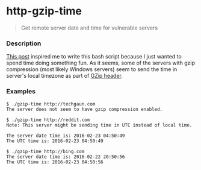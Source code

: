 # http-gzip-time

> Get remote server date and time for vulnerable servers

### Description

[This post](http://jcarlosnorte.com/security/2016/02/21/date-leak-gzip-tor.html) inspired me to write this bash script because I just wanted to spend time doing something fun. As it seems, some of the servers with gzip compression (most likely Windows servers) seem to send the time in server's local timezone as part of [GZip header](http://www.forensicswiki.org/wiki/Gzip#File_header).

### Examples

```shell
$ ./gzip-time http://techgaun.com
The server does not seem to have gzip compression enabled.

$ ./gzip-time http://reddit.com
Note: This server might be sending time in UTC instead of local time.

The server date time is: 2016-02-23 04:50:49
The UTC time is: 2016-02-23 04:50:49

$ ./gzip-time http://bing.com
The server date time is: 2016-02-22 20:50:56
The UTC time is: 2016-02-23 04:50:56
```
